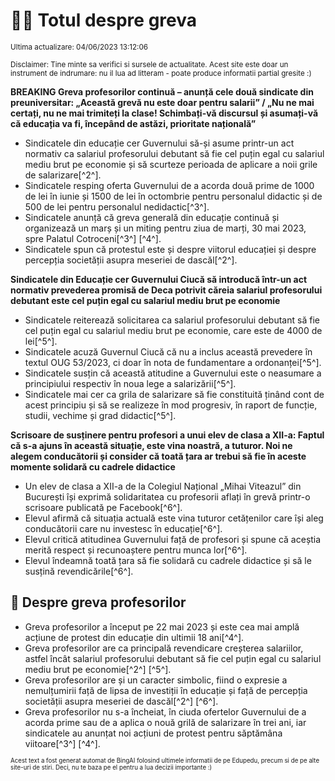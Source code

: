 # 👩‍🏫 Totul despre greva
<sub>Ultima actualizare: 04/06/2023 13:12:06</sub>

<sub>Disclaimer: Tine minte sa verifici si sursele de actualitate. Acest site este doar un instrument de indrumare: nu il lua ad litteram - poate produce informatii partial gresite :)</sub>

**BREAKING Greva profesorilor continuă – anunță cele două sindicate din preuniversitar: „Această grevă nu este doar pentru salarii” / „Nu ne mai certați, nu ne mai trimiteți la clase! Schimbați-vă discursul și asumați-vă că educația va fi, începând de astăzi, prioritate națională”**

- Sindicatele din educație cer Guvernului să-și asume printr-un act normativ ca salariul profesorului debutant să fie cel puțin egal cu salariul mediu brut pe economie și să scurteze perioada de aplicare a noii grile de salarizare[^2^].
- Sindicatele resping oferta Guvernului de a acorda două prime de 1000 de lei în iunie și 1500 de lei în octombrie pentru personalul didactic și de 500 de lei pentru personalul nedidactic[^3^].
- Sindicatele anunță că greva generală din educație continuă și organizează un marș și un miting pentru ziua de marți, 30 mai 2023, spre Palatul Cotroceni[^3^] [^4^].
- Sindicatele spun că protestul este și despre viitorul educației și despre percepția societății asupra meseriei de dascăl[^2^].

**Sindicatele din Educație cer Guvernului Ciucă să introducă într-un act normativ prevederea promisă de Deca potrivit căreia salariul profesorului debutant este cel puțin egal cu salariul mediu brut pe economie**

- Sindicatele reiterează solicitarea ca salariul profesorului debutant să fie cel puțin egal cu salariul mediu brut pe economie, care este de 4000 de lei[^5^].
- Sindicatele acuză Guvernul Ciucă că nu a inclus această prevedere în textul OUG 53/2023, ci doar în nota de fundamentare a ordonanței[^5^].
- Sindicatele susțin că această atitudine a Guvernului este o neasumare a principiului respectiv în noua lege a salarizării[^5^].
- Sindicatele mai cer ca grila de salarizare să fie constituită ținând cont de acest principiu și să se realizeze în mod progresiv, în raport de funcție, studii, vechime și grad didactic[^5^].

**Scrisoare de susținere pentru profesori a unui elev de clasa a XII-a: Faptul că s-a ajuns în această situație, este vina noastră, a tuturor. Noi ne alegem conducătorii și consider că toată țara ar trebui să fie în aceste momente solidară cu cadrele didactice**

- Un elev de clasa a XII-a de la Colegiul Național „Mihai Viteazul” din București își exprimă solidaritatea cu profesorii aflați în grevă printr-o scrisoare publicată pe Facebook[^6^].
- Elevul afirmă că situația actuală este vina tuturor cetățenilor care își aleg conducătorii care nu investesc în educație[^6^].
- Elevul critică atitudinea Guvernului față de profesori și spune că aceștia merită respect și recunoaștere pentru munca lor[^6^].
- Elevul îndeamnă toată țara să fie solidară cu cadrele didactice și să le susțină revendicările[^6^].

## 🏫 Despre greva profesorilor

- Greva profesorilor a început pe 22 mai 2023 și este cea mai amplă acțiune de protest din educație din ultimii 18 ani[^4^].
- Greva profesorilor are ca principală revendicare creșterea salariilor, astfel încât salariul profesorului debutant să fie cel puțin egal cu salariul mediu brut pe economie[^2^] [^5^].
- Greva profesorilor are și un caracter simbolic, fiind o expresie a nemulțumirii față de lipsa de investiții în educație și față de percepția societății asupra meseriei de dascăl[^2^] [^6^].
- Greva profesorilor nu s-a încheiat, în ciuda ofertelor Guvernului de a acorda prime sau de a aplica o nouă grilă de salarizare în trei ani, iar sindicatele au anunțat noi acțiuni de protest pentru săptămâna viitoare[^3^] [^4^].


<sub><sub>Acest text a fost generat automat de BingAI folosind ultimele informatii de pe Edupedu, precum si de pe alte site-uri de stiri. Deci, nu te baza pe el pentru a lua decizii importante :)</sub></sub>